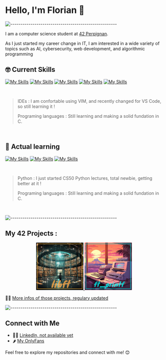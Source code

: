 # Hello, I'm Florian 👋

![-----------------------------------------------------](https://raw.githubusercontent.com/andreasbm/readme/master/assets/lines/rainbow.png)

I am a computer science student at [42 Perpignan](https://42perpignan.fr/).

As I just started my career change in IT, I am interested in a wide variety of topics such as AI, cybersecurity, web development, and algorithmic programming

## 🤓 Current Skills

[![My Skills](https://skillicons.dev/icons?i=c)](https://skillicons.dev)  [![My Skills](https://skillicons.dev/icons?i=git)](https://skillicons.dev)  [![My Skills](https://skillicons.dev/icons?i=vscode)](https://skillicons.dev)  [![My Skills](https://skillicons.dev/icons?i=vim)](https://skillicons.dev) [![My Skills](https://skillicons.dev/icons?i=bash)](https://skillicons.dev)

<br>

> IDEs : I am confortable using VIM, and recently changed for VS Code, so still learning it !
> 
> Programing languages : Still learning and making a solid fundation in C.

</br>

## 🧠 Actual learning

[![My Skills](https://skillicons.dev/icons?i=c)](https://skillicons.dev) [![My Skills](https://skillicons.dev/icons?i=python)](https://skillicons.dev) [![My Skills](https://skillicons.dev/icons?i=vscode)](https://skillicons.dev)

<br>

> Python : I just started CS50 Python lectures, total newbie, getting better at it !
> 
> Programing languages : Still learning and making a solid fundation in C.

</br>

![-----------------------------------------------------](https://raw.githubusercontent.com/andreasbm/readme/master/assets/lines/rainbow.png)

## My 42 Projects :

<div align="center">
  <a href="https://github.com/maitreverge/libft">
    <img src="https://github.com/maitreverge/libft/blob/master/img/libft.png" alt="libft" width="30%">
  </a>
    <a href="https://github.com/maitreverge/ft_printf">
    <img src="https://github.com/maitreverge/ft_printf/blob/master/img/ft_printf.png" alt="libft" width="30%">
  </a>
</div>


🧑‍💻 [More infos of those projects, regulary updated](https://github.com/maitreverge/42_projects)


![-----------------------------------------------------](https://raw.githubusercontent.com/andreasbm/readme/master/assets/lines/rainbow.png)

## Connect with Me

- 🧑‍💻 [LinkedIn, not available yet](your-linkedin-profile)
- 🌶️ [My OnlyFans](https://www.youtube.com/watch?v=dQw4w9WgXcQ)

Feel free to explore my repositories and connect with me! 😊


<!--
**maitreverge/maitreverge** is a ✨ _special_ ✨ repository because its `README.md` (this file) appears on your GitHub profile.

Here are some ideas to get you started:

- 🔭 I’m currently working on ...
- 🌱 I’m currently learning ...
- 👯 I’m looking to collaborate on ...
- 🤔 I’m looking for help with ...
- 💬 Ask me about ...
- 📫 How to reach me: ...
- 😄 Pronouns: ...
- ⚡ Fun fact: ...
-->
